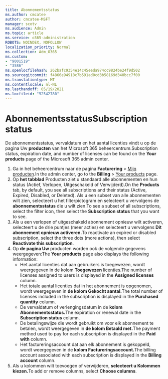 ```yaml
---
title: Abonnementsstatus
ms.author: cmcatee
author: cmcatee-MSFT
manager: scotv
ms.audience: Admin
ms.topic: article
ms.service: o365-administration
ROBOTS: NOINDEX, NOFOLLOW
localization_priority: Normal
ms.collection: Adm_O365
ms.custom:
- "9001519"
- "3586"
ms.openlocfilehash: 262bafc9354e14c45eeda974cc9824be24f9d502
ms.sourcegitcommit: f4866e94918c7b591ad0cd3b58169d340bcc7f00
ms.translationtype: MT
ms.contentlocale: nl-NL
ms.lasthandoff: 05/19/2021
ms.locfileid: "52542780"
---
```

# <a name="subscription-status"></a><span data-ttu-id="d9bca-102">Abonnementsstatus</span><span class="sxs-lookup"><span data-stu-id="d9bca-102">Subscription status</span></span>

<span data-ttu-id="d9bca-103">De abonnementsstatus, vervaldatum en het aantal licenties vindt u op de pagina Uw **producten** van het Microsoft 365 beheercentrum.</span><span class="sxs-lookup"><span data-stu-id="d9bca-103">Subscription status, expiration date, and number of licenses can be found on the **Your products** page of the Microsoft 365 admin center.</span></span>

1. <span data-ttu-id="d9bca-104">Ga in het beheercentrum naar de pagina **Facturering** > [Mijn producten](https://go.microsoft.com/fwlink/p/?linkid=842054).</span><span class="sxs-lookup"><span data-stu-id="d9bca-104">In the admin center, go to the **Billing** > [Your products](https://go.microsoft.com/fwlink/p/?linkid=842054) page.</span></span>
2. <span data-ttu-id="d9bca-105">Op **het tabblad** Producten ziet u standaard alle abonnementen en hun status (Actief, Verlopen, Uitgeschakeld of Verwijderd).</span><span class="sxs-lookup"><span data-stu-id="d9bca-105">On the **Products** tab, by default, you see all subscriptions and their status (Active, Expired, Disabled, or Deleted).</span></span> <span data-ttu-id="d9bca-106">Als u een subset van alle abonnementen wilt zien, selecteert u het filterpictogram en selecteert u vervolgens de **abonnementsstatus** die u wilt zien.</span><span class="sxs-lookup"><span data-stu-id="d9bca-106">To see a subset of all subscriptions, select the filter icon, then select the **Subscription status** that you want to see.</span></span>
3. <span data-ttu-id="d9bca-107">Als u een verlopen of uitgeschakeld abonnement opnieuw wilt activeren, selecteert u de drie puntjes (meer acties) en selecteert u vervolgens **Dit abonnement opnieuw activeren.**</span><span class="sxs-lookup"><span data-stu-id="d9bca-107">To reactivate an expired or disabled subscription, select the three dots (more actions), then select **Reactivate this subscription**.</span></span>
4. <span data-ttu-id="d9bca-108">Op **de pagina Uw** producten worden ook de volgende gegevens weergegeven:</span><span class="sxs-lookup"><span data-stu-id="d9bca-108">The **Your products** page also displays the following information:</span></span>
    - <span data-ttu-id="d9bca-109">Het aantal licenties dat aan gebruikers is toegewezen, wordt weergegeven in de kolom **Toegewezen** licenties.</span><span class="sxs-lookup"><span data-stu-id="d9bca-109">The number of licenses assigned to users is displayed in the **Assigned licenses** column.</span></span>
    - <span data-ttu-id="d9bca-110">Het totale aantal licenties dat in het abonnement is opgenomen, wordt weergegeven in **de kolom Gekocht aantal.**</span><span class="sxs-lookup"><span data-stu-id="d9bca-110">The total number of licenses included in the subscription is displayed in the **Purchased quantity** column.</span></span>
    - <span data-ttu-id="d9bca-111">De vervaldatum of verlengingsdatum in de **kolom Abonnementsstatus.**</span><span class="sxs-lookup"><span data-stu-id="d9bca-111">The expiration or renewal date in the **Subscription status** column.</span></span>
    - <span data-ttu-id="d9bca-112">De betalingswijze die wordt gebruikt om voor elk abonnement te betalen, wordt weergegeven in **de kolom Betaald met.**</span><span class="sxs-lookup"><span data-stu-id="d9bca-112">The payment method used to pay for each subscription is displayed in the **Paid with** column.</span></span>
    - <span data-ttu-id="d9bca-113">Het factureringsaccount dat aan elk abonnement is gekoppeld, wordt weergegeven in de **kolom Factureringsaccount.**</span><span class="sxs-lookup"><span data-stu-id="d9bca-113">The billing account associated with each subscription is displayed in the **Billing account** column.</span></span>
5. <span data-ttu-id="d9bca-114">Als u kolommen wilt toevoegen of verwijderen, **selecteert u Kolommen kiezen.**</span><span class="sxs-lookup"><span data-stu-id="d9bca-114">To add or remove columns, select **Choose columns**.</span></span>